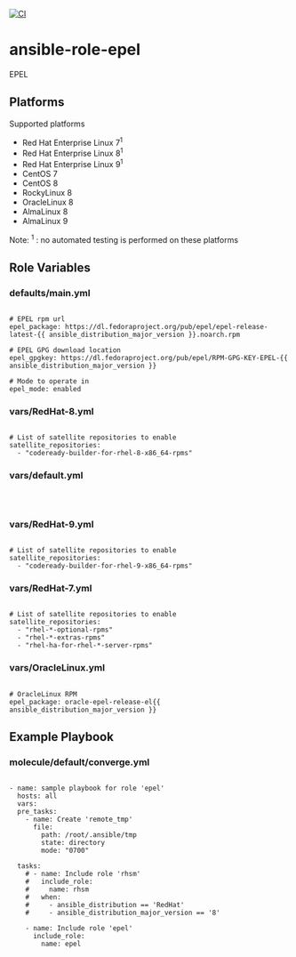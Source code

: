 [![CI](https://github.com/de-it-krachten/ansible-role-epel/workflows/CI/badge.svg?event=push)](https://github.com/de-it-krachten/ansible-role-epel/actions?query=workflow%3ACI)


# ansible-role-epel

EPEL 


## Platforms

Supported platforms

- Red Hat Enterprise Linux 7<sup>1</sup>
- Red Hat Enterprise Linux 8<sup>1</sup>
- Red Hat Enterprise Linux 9<sup>1</sup>
- CentOS 7
- CentOS 8
- RockyLinux 8
- OracleLinux 8
- AlmaLinux 8
- AlmaLinux 9

Note:
<sup>1</sup> : no automated testing is performed on these platforms

## Role Variables
### defaults/main.yml
<pre><code>
# EPEL rpm url
epel_package: https://dl.fedoraproject.org/pub/epel/epel-release-latest-{{ ansible_distribution_major_version }}.noarch.rpm

# EPEL GPG download location
epel_gpgkey: https://dl.fedoraproject.org/pub/epel/RPM-GPG-KEY-EPEL-{{ ansible_distribution_major_version }}

# Mode to operate in
epel_mode: enabled
</pre></code>

### vars/RedHat-8.yml
<pre><code>
# List of satellite repositories to enable
satellite_repositories:
  - "codeready-builder-for-rhel-8-x86_64-rpms"
</pre></code>

### vars/default.yml
<pre><code>

</pre></code>

### vars/RedHat-9.yml
<pre><code>
# List of satellite repositories to enable
satellite_repositories:
  - "codeready-builder-for-rhel-9-x86_64-rpms"
</pre></code>

### vars/RedHat-7.yml
<pre><code>
# List of satellite repositories to enable
satellite_repositories:
  - "rhel-*-optional-rpms"
  - "rhel-*-extras-rpms"
  - "rhel-ha-for-rhel-*-server-rpms"
</pre></code>

### vars/OracleLinux.yml
<pre><code>
# OracleLinux RPM
epel_package: oracle-epel-release-el{{ ansible_distribution_major_version }}
</pre></code>



## Example Playbook
### molecule/default/converge.yml
<pre><code>
- name: sample playbook for role 'epel'
  hosts: all
  vars:
  pre_tasks:
    - name: Create 'remote_tmp'
      file:
        path: /root/.ansible/tmp
        state: directory
        mode: "0700"

  tasks:
    # - name: Include role 'rhsm'
    #   include_role:
    #     name: rhsm
    #   when:
    #     - ansible_distribution == 'RedHat'
    #     - ansible_distribution_major_version == '8'

    - name: Include role 'epel'
      include_role:
        name: epel
</pre></code>

